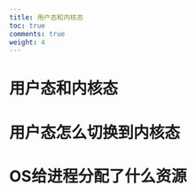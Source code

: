 ```yaml
---
title: 用户态和内核态
toc: true
comments: true
weight: 4
---
```



# 用户态和内核态

# 用户态怎么切换到内核态

# OS给进程分配了什么资源
